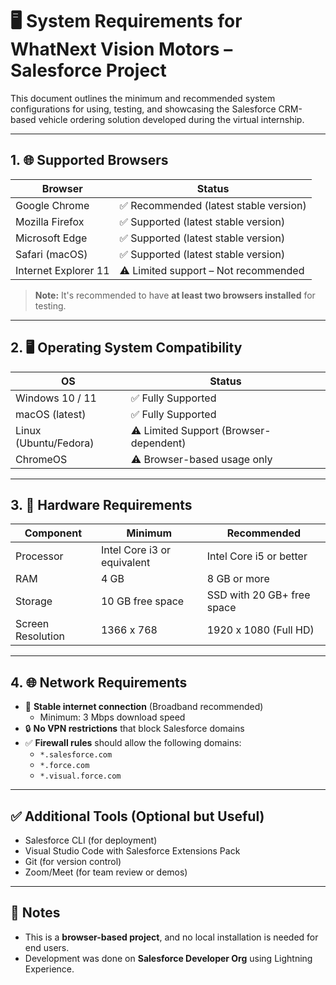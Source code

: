 # 🖥️ System Requirements for WhatNext Vision Motors – Salesforce Project

This document outlines the minimum and recommended system configurations for using, testing, and showcasing the Salesforce CRM-based vehicle ordering solution developed during the virtual internship.

---

## 1. 🌐 Supported Browsers

| Browser            | Status                |
|--------------------|------------------------|
| Google Chrome      | ✅ Recommended (latest stable version) |
| Mozilla Firefox    | ✅ Supported (latest stable version)   |
| Microsoft Edge     | ✅ Supported (latest stable version)   |
| Safari (macOS)     | ✅ Supported (latest stable version)   |
| Internet Explorer 11 | ⚠️ Limited support – Not recommended  |

> **Note:** It's recommended to have **at least two browsers installed** for testing.

---

## 2. 🖥️ Operating System Compatibility

| OS                 | Status                 |
|--------------------|-------------------------|
| Windows 10 / 11    | ✅ Fully Supported       |
| macOS (latest)     | ✅ Fully Supported       |
| Linux (Ubuntu/Fedora) | ⚠️ Limited Support (Browser-dependent) |
| ChromeOS           | ⚠️ Browser-based usage only |

---

## 3. 💾 Hardware Requirements

| Component       | Minimum                     | Recommended                 |
|------------------|-----------------------------|-----------------------------|
| Processor        | Intel Core i3 or equivalent | Intel Core i5 or better     |
| RAM              | 4 GB                        | 8 GB or more                |
| Storage          | 10 GB free space            | SSD with 20 GB+ free space  |
| Screen Resolution| 1366 x 768                  | 1920 x 1080 (Full HD)       |

---

## 4. 🌐 Network Requirements

- 📡 **Stable internet connection** (Broadband recommended)
  - Minimum: 3 Mbps download speed
- 🔒 **No VPN restrictions** that block Salesforce domains
- ✅ **Firewall rules** should allow the following domains:
  - `*.salesforce.com`
  - `*.force.com`
  - `*.visual.force.com`

---

## ✅ Additional Tools (Optional but Useful)

- Salesforce CLI (for deployment)
- Visual Studio Code with Salesforce Extensions Pack
- Git (for version control)
- Zoom/Meet (for team review or demos)

---

## 📌 Notes

- This is a **browser-based project**, and no local installation is needed for end users.
- Development was done on **Salesforce Developer Org** using Lightning Experience.

